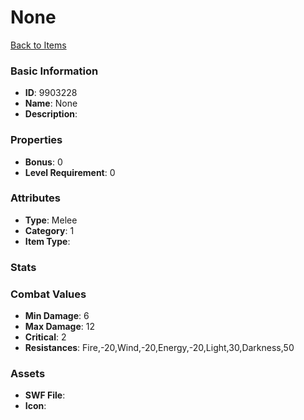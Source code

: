 # None



[Back to Items](../items.md)

### Basic Information

- **ID**: 9903228
- **Name**: None
- **Description**: 

### Properties

- **Bonus**: 0
- **Level Requirement**: 0

### Attributes

- **Type**: Melee
- **Category**: 1
- **Item Type**: 

### Stats


### Combat Values

- **Min Damage**: 6
- **Max Damage**: 12
- **Critical**: 2
- **Resistances**: Fire,-20,Wind,-20,Energy,-20,Light,30,Darkness,50

### Assets

- **SWF File**: 
- **Icon**: 

